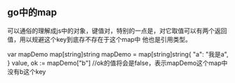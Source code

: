 ## go中的map
可以通俗的理解成js中的对象，键值对，特别的一点是，对它取值可以有两个返回值，用以规避这个key到底存不存在于这个map中
他也是引用类型。

var mapDemo map[string]string
mapDemo = map[string]string{
  "a": "我是a",
} 
value, ok := mapDemo["b"] //ok的值将会是false，表示mapDemo这个map中没有b这个key